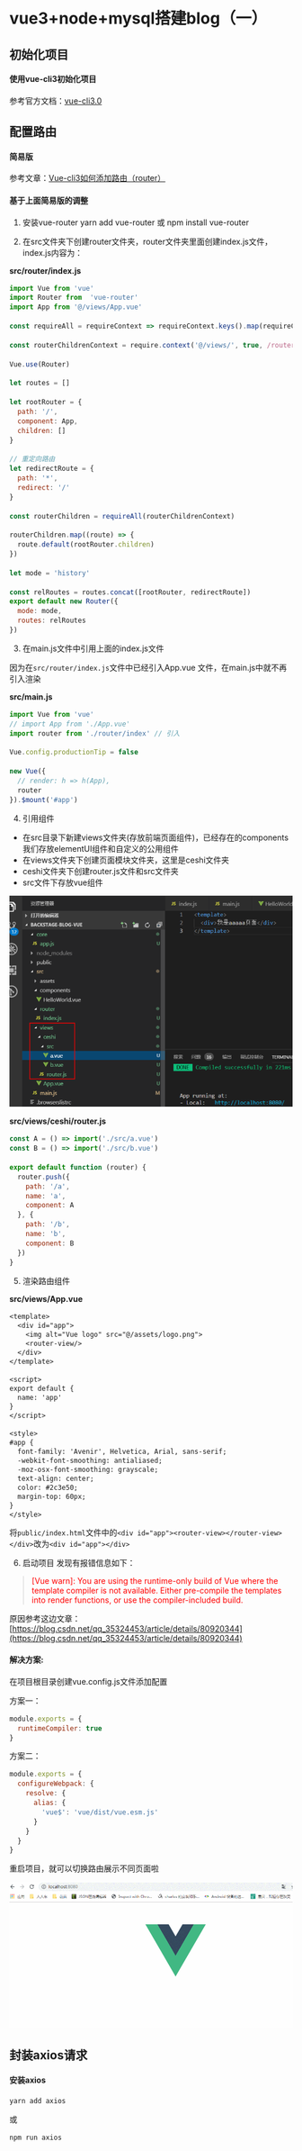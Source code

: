 # vue3+node+mysql搭建blog（一）

## 初始化项目

#### 使用vue-cli3初始化项目

参考官方文档：[vue-cli3.0](https://cli.vuejs.org/zh/guide/installation.html)

## 配置路由

#### 简易版
参考文章：[Vue-cli3如何添加路由（router）](https://blog.csdn.net/dengzy926/article/details/86521579)

#### 基于上面简易版的调整

1. 安装vue-router
yarn add vue-router 或 npm install vue-router

2. 在src文件夹下创建router文件夹，router文件夹里面创建index.js文件，index.js内容为：

**src/router/index.js**

```js
import Vue from 'vue'
import Router from  'vue-router'
import App from '@/views/App.vue'

const requireAll = requireContext => requireContext.keys().map(requireContext)

const routerChildrenContext = require.context('@/views/', true, /router\.js$/)

Vue.use(Router)

let routes = []

let rootRouter = {
  path: '/',
  component: App,
  children: []
}

// 重定向路由
let redirectRoute = {
  path: '*',
  redirect: '/'
}

const routerChildren = requireAll(routerChildrenContext)

routerChildren.map((route) => {
  route.default(rootRouter.children)
})

let mode = 'history'

const relRoutes = routes.concat([rootRouter, redirectRoute])
export default new Router({
  mode: mode,
  routes: relRoutes
})
```

3. 在main.js文件中引用上面的index.js文件

因为在`src/router/index.js`文件中已经引入App.vue 文件，在main.js中就不再引入渲染

**src/main.js**

```js
import Vue from 'vue'
// import App from './App.vue'
import router from './router/index' // 引入

Vue.config.productionTip = false

new Vue({
  // render: h => h(App),
  router
}).$mount('#app')
```
4. 引用组件
* 在src目录下新建views文件夹(存放前端页面组件)，已经存在的components我们存放elementUI组件和自定义的公用组件  
* 在views文件夹下创建页面模块文件夹，这里是ceshi文件夹  
* ceshi文件夹下创建router.js文件和src文件夹  
* src文件下存放vue组件

![An image](https://github.com/MY729/BLOG/raw/gh-pages/img/blog/组件结构.png)

**src/views/ceshi/router.js**
```js
const A = () => import('./src/a.vue')
const B = () => import('./src/b.vue')

export default function (router) {
  router.push({
    path: '/a',
    name: 'a',
    component: A
  }, {
    path: '/b',
    name: 'b',
    component: B
  })
}
```

5. 渲染路由组件

**src/views/App.vue**

```vue
<template>
  <div id="app">
    <img alt="Vue logo" src="@/assets/logo.png">
    <router-view/>
  </div>
</template>

<script>
export default {
  name: 'app'
}
</script>

<style>
#app {
  font-family: 'Avenir', Helvetica, Arial, sans-serif;
  -webkit-font-smoothing: antialiased;
  -moz-osx-font-smoothing: grayscale;
  text-align: center;
  color: #2c3e50;
  margin-top: 60px;
}
</style>
```

将`public/index.html`文件中的`<div id="app"><router-view></router-view></div>`改为`<div id="app"></div>`

6. 启动项目
发现有报错信息如下：  
> <font style="color: red">
> [Vue warn]: You are using the runtime-only build of Vue where the template compiler is not available. Either pre-compile the templates into render functions, or use the compiler-included build.
> </font>

原因参考这边文章：[https://blog.csdn.net/qq_35324453/article/details/80920344](https://blog.csdn.net/qq_35324453/article/details/80920344)

#### 解决方案:

在项目根目录创建vue.config.js文件添加配置

方案一：
```js
module.exports = {
  runtimeCompiler: true
}
```

方案二：
```js
module.exports = {
  configureWebpack: {
    resolve: {
      alias: {
        'vue$': 'vue/dist/vue.esm.js'
      }
    }
  }
}
```

重启项目，就可以切换路由展示不同页面啦

![An image](https://github.com/MY729/BLOG/raw/gh-pages/img/blog/路由学习展示.gif)

## 封装axios请求

#### 安装axios

```js
yarn add axios
```
或
```js
npm run axios
```

##
